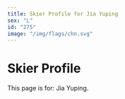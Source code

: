 ```yaml
---
title: Skier Profile for Jia Yuping
sex: "L"
id: "275"
image: "/img/flags/chn.svg" 
---
```


# Skier Profile

This page is for: Jia Yuping.
    